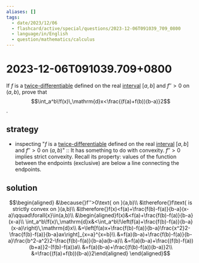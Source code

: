 ```yaml
---
aliases: []
tags:
  - date/2023/12/06
  - flashcard/active/special/questions/2023-12-06T091039_709_0800
  - language/in/English
  - question/mathematics/calculus
---
```


# 2023-12-06T091039.709+0800

If $f$ is a [twice-differentiable](../../general/differentiable%20function.md) defined on the real [interval](../../general/interval%20(mathematics).md) $[a,b]$ and $f''>0$ on $(a,b)$, prove that $$\int_a^b\!f(x)\,\mathrm{d}x<\frac{(f(a)+f(b))(b-a)}2$$.

## strategy

- inspecting "$f$ is a [twice-differentiable](../../general/differentiable%20function.md) defined on the real [interval](../../general/interval%20(mathematics).md) $[a,b]$ and $f''>0$ on $(a,b)$" :: It has something to do with convexity. $f''>0$ implies strict convexity. Recall its property: values of the function between the endpoints (exclusive) are below a line connecting the endpoints.

## solution

$$\begin{aligned}
&\because{}f''>0\text{ on }(a,b)\\
&\therefore{}f\text{ is strictly convex on }(a,b)\\
&\therefore{}f(x)<f(a)+\frac{f(b)-f(a)}{b-a}(x-a)\qquad\forall{x}\in(a,b)\\
&\begin{aligned}f(x)&<f(a)+\frac{f(b)-f(a)}{b-a}(x-a)\\
\int_a^b\!f(x)\,\mathrm{d}x&<\int_a^b\!\left(f(a)+\frac{f(b)-f(a)}{b-a}(x-a)\right)\,\mathrm{d}x\\
&=\left[f(a)x+\frac{f(b)-f(a)}{b-a}\frac{x^2}2-\frac{f(b)-f(a)}{b-a}ax\right]_{x=a}^{x=b}\\
&=f(a)(b-a)+\frac{f(b)-f(a)}{b-a}\frac{b^2-a^2}2-\frac{f(b)-f(a)}{b-a}a(b-a)\\
&=f(a)(b-a)+\frac{(f(b)-f(a))(b+a)}2-(f(b)-f(a))a\\
&=f(a)(b-a)+\frac{(f(b)-f(a))(b-a)}2\\
&=\frac{(f(a)+f(b))(b-a)}2\end{aligned}
\end{aligned}$$
